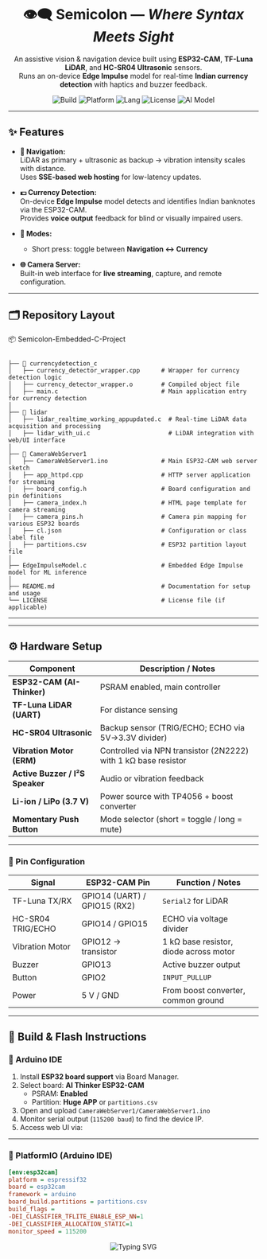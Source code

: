 <!-- PROJECT HEADER -->
<h1 align="center">👁️‍🗨️ Semicolon — <i>Where Syntax Meets Sight</i></h1>


<p align="center">
  An assistive vision & navigation device built using <b>ESP32-CAM</b>, <b>TF-Luna LiDAR</b>, and <b>HC-SR04 Ultrasonic</b> sensors.<br>
  Runs an on-device <b>Edge Impulse</b> model for real-time <b>Indian currency detection</b> with haptics and buzzer feedback.  
</p>

<div align="center">

![Build](https://img.shields.io/badge/build-passing-brightgreen)
![Platform](https://img.shields.io/badge/platform-ESP32--CAM-blue)
![Lang](https://img.shields.io/badge/language-C%2FC%2B%2B-orange)
![License](https://img.shields.io/badge/license-MIT-lightgrey)
![AI Model](https://img.shields.io/badge/AI-EdgeImpulse-yellow)

</div>

---

## ✨ Features

- **👣 Navigation:**  
  LiDAR as primary + ultrasonic as backup → vibration intensity scales with distance.  
  Uses **SSE-based web hosting** for low-latency updates.

- **💵 Currency Detection:**  
  On-device **Edge Impulse** model detects and identifies Indian banknotes via the ESP32-CAM.  
  Provides **voice output** feedback for blind or visually impaired users.

- **🔀 Modes:**  
  - Short press: toggle between **Navigation ↔ Currency**  

- **🌐 Camera Server:**  
  Built-in web interface for **live streaming**, capture, and remote configuration.

---

## 🗂️ Repository Layout
📦 Semicolon-Embedded-C-Project
```

├── 📂 currencydetection_c
│   ├── currency_detector_wrapper.cpp      # Wrapper for currency detection logic
│   ├── currency_detector_wrapper.o        # Compiled object file
│   ├── main.c                             # Main application entry for currency detection
│
├── 📂 lidar
│   ├── lidar_realtime_working_appupdated.c  # Real-time LiDAR data acquisition and processing
│   ├── lidar_with_ui.c                      # LiDAR integration with web/UI interface
│
├── 📂 CameraWebServer1
│   ├── CameraWebServer1.ino               # Main ESP32-CAM web server sketch
│   ├── app_httpd.cpp                      # HTTP server application for streaming
│   ├── board_config.h                     # Board configuration and pin definitions
│   ├── camera_index.h                     # HTML page template for camera streaming
│   ├── camera_pins.h                      # Camera pin mapping for various ESP32 boards
│   ├── cl.json                            # Configuration or class label file
│   ├── partitions.csv                     # ESP32 partition layout file
│
├── EdgeImpulseModel.c                     # Embedded Edge Impulse model for ML inference
│
├── README.md                              # Documentation for setup and usage
└── LICENSE                                # License file (if applicable)
```
---

---

## ⚙️ Hardware Setup

| Component | Description / Notes |
|------------|--------------------|
| **ESP32-CAM (AI-Thinker)** | PSRAM enabled, main controller |
| **TF-Luna LiDAR (UART)** | For distance sensing |
| **HC-SR04 Ultrasonic** | Backup sensor (TRIG/ECHO; ECHO via 5V→3.3V divider) |
| **Vibration Motor (ERM)** | Controlled via NPN transistor (2N2222) with 1 kΩ base resistor |
| **Active Buzzer / I²S Speaker** | Audio or vibration feedback |
| **Li-ion / LiPo (3.7 V)** | Power source with TP4056 + boost converter |
| **Momentary Push Button** | Mode selector (short = toggle / long = mute) |

---

### 🧩 Pin Configuration

| Signal | ESP32-CAM Pin | Function / Notes |
|--------|----------------|------------------|
| TF-Luna TX/RX | GPIO14 (UART) / GPIO15 (RX2) | `Serial2` for LiDAR |
| HC-SR04 TRIG/ECHO | GPIO14 / GPIO15 | ECHO via voltage divider | We didnt use HC-SR04
| Vibration Motor | GPIO12 → transistor | 1 kΩ base resistor, diode across motor |
| Buzzer | GPIO13 | Active buzzer output |
| Button | GPIO2 | `INPUT_PULLUP` |
| Power | 5 V / GND | From boost converter, common ground |

---

## 🧰 Build & Flash Instructions

### 🔹 Arduino IDE
1. Install **ESP32 board support** via Board Manager.  
2. Select board: **AI Thinker ESP32-CAM**  
   - PSRAM: **Enabled**  
   - Partition: **Huge APP** or `partitions.csv`  
3. Open and upload `CameraWebServer1/CameraWebServer1.ino`  
4. Monitor serial output (`115200 baud`) to find the device IP.  
5. Access web UI via:  

---

### 🔹 PlatformIO (Arduino IDE)
```ini
[env:esp32cam]
platform = espressif32
board = esp32cam
framework = arduino
board_build.partitions = partitions.csv
build_flags =
-DEI_CLASSIFIER_TFLITE_ENABLE_ESP_NN=1
-DEI_CLASSIFIER_ALLOCATION_STATIC=1
monitor_speed = 115200
```
<p align="center">
  <img src="https://readme-typing-svg.herokuapp.com?font=Fira+Code&duration=2500&pause=500&color=00C8FF&center=true&vCenter=true&width=600&lines=👁️‍🗨️+Semicolon+—+Where+Syntax+Meets+Sight;Built+with+ESP32-CAM+and+Edge+Impulse+💡" alt="Typing SVG" />
</p>


